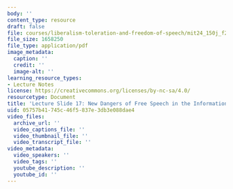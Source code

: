 ```yaml
---
body: ''
content_type: resource
draft: false
file: courses/liberalism-toleration-and-freedom-of-speech/mit24_150j_f23_lec17.pdf
file_size: 1658250
file_type: application/pdf
image_metadata:
  caption: ''
  credit: ''
  image-alt: ''
learning_resource_types:
- Lecture Notes
license: https://creativecommons.org/licenses/by-nc-sa/4.0/
resourcetype: Document
title: 'Lecture Slide 17: New Dangers of Free Speech in the Information Age'
uid: 05757b41-745c-46f5-837e-3db3e088dae4
video_files:
  archive_url: ''
  video_captions_file: ''
  video_thumbnail_file: ''
  video_transcript_file: ''
video_metadata:
  video_speakers: ''
  video_tags: ''
  youtube_description: ''
  youtube_id: ''
---
```

